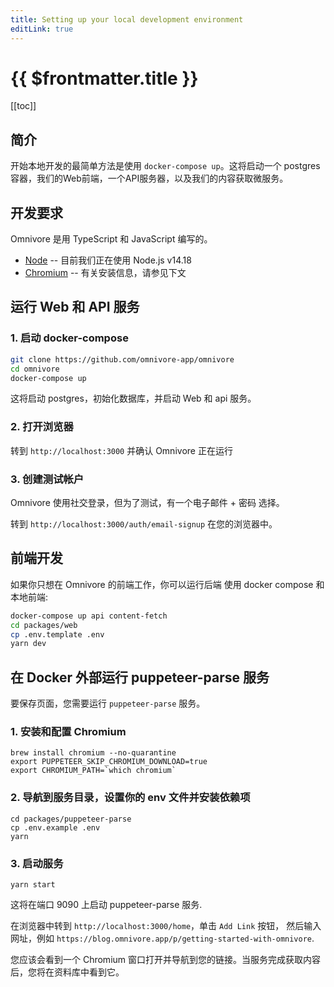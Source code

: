 ```yaml
---
title: Setting up your local development environment
editLink: true
---
```


# {{ $frontmatter.title }}

[[toc]]

## 简介

开始本地开发的最简单方法是使用 `docker-compose up`。这将启动一个 postgres 容器，我们的Web前端，一个API服务器，以及我们的内容获取微服务。

## 开发要求

Omnivore 是用 TypeScript 和 JavaScript 编写的。

- [Node](https://nodejs.org/) -- 目前我们正在使用 Node.js v14.18
- [Chromium](https://www.chromium.org/chromium-projects/) -- 有关安装信息，请参见下文

## 运行 Web 和 API 服务

### 1. 启动 docker-compose

```bash
git clone https://github.com/omnivore-app/omnivore
cd omnivore
docker-compose up
```

这将启动 postgres，初始化数据库，并启动 Web 和 api 服务。

### 2. 打开浏览器

转到 `http://localhost:3000` 并确认 Omnivore 正在运行

### 3. 创建测试帐户

Omnivore 使用社交登录，但为了测试，有一个电子邮件 + 密码 选择。

转到 `http://localhost:3000/auth/email-signup` 在您的浏览器中。

## 前端开发

如果你只想在 Omnivore 的前端工作，你可以运行后端
使用 docker compose 和本地前端:

```bash
docker-compose up api content-fetch
cd packages/web
cp .env.template .env
yarn dev
```

## 在 Docker 外部运行 puppeteer-parse 服务

要保存页面，您需要运行 `puppeteer-parse` 服务。

### 1. 安装和配置 Chromium

```
brew install chromium --no-quarantine
export PUPPETEER_SKIP_CHROMIUM_DOWNLOAD=true
export CHROMIUM_PATH=`which chromium`
```

### 2. 导航到服务目录，设置你的 env 文件并安装依赖项

```
cd packages/puppeteer-parse
cp .env.example .env
yarn
```

### 3. 启动服务

```
yarn start
```

这将在端口 9090 上启动 puppeteer-parse 服务.

在浏览器中转到 `http://localhost:3000/home`，单击 `Add Link` 按钮，
然后输入网址，例如 `https://blog.omnivore.app/p/getting-started-with-omnivore`.

您应该会看到一个 Chromium 窗口打开并导航到您的链接。当服务完成获取内容后，您将在资料库中看到它。
